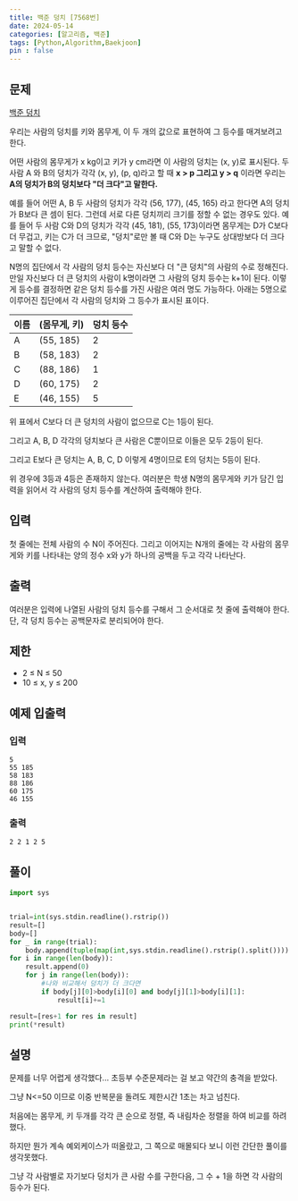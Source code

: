 ```yaml
---
title: 백준 덩치 [7568번]
date: 2024-05-14
categories: [알고리즘, 백준]
tags: [Python,Algorithm,Baekjoon]
pin : false
---
```

## 문제

[백준 덩치](https://www.acmicpc.net/problem/7568)

우리는 사람의 덩치를 키와 몸무게, 이 두 개의 값으로 표현하여 그 등수를 매겨보려고 한다.

어떤 사람의 몸무게가 x kg이고 키가 y cm라면 이 사람의 덩치는 (x, y)로 표시된다. 두 사람 A 와 B의 덩치가 각각 (x, y), (p, q)라고 할 때 **x > p 그리고 y > q** 이라면 우리는 **A의 덩치가 B의 덩치보다 "더 크다"고 말한다.**

예를 들어 어떤 A, B 두 사람의 덩치가 각각 (56, 177), (45, 165) 라고 한다면 A의 덩치가 B보다 큰 셈이 된다. 그런데 서로 다른 덩치끼리 크기를 정할 수 없는 경우도 있다. 예를 들어 두 사람 C와 D의 덩치가 각각 (45, 181), (55, 173)이라면 몸무게는 D가 C보다 더 무겁고, 키는 C가 더 크므로, "덩치"로만 볼 때 C와 D는 누구도 상대방보다 더 크다고 말할 수 없다.

N명의 집단에서 각 사람의 덩치 등수는 자신보다 더 "큰 덩치"의 사람의 수로 정해진다. 만일 자신보다 더 큰 덩치의 사람이 k명이라면 그 사람의 덩치 등수는 k+1이 된다. 이렇게 등수를 결정하면 같은 덩치 등수를 가진 사람은 여러 명도 가능하다. 아래는 5명으로 이루어진 집단에서 각 사람의 덩치와 그 등수가 표시된 표이다.

| 이름 | (몸무게, 키) | 덩치 등수 |
|---|---|---|
| A | (55, 185) | 2 |
| B | (58, 183) | 2 |
| C | (88, 186) | 1 |
| D | (60, 175) | 2 |
| E | (46, 155) | 5 |

위 표에서 C보다 더 큰 덩치의 사람이 없으므로 C는 1등이 된다.

그리고 A, B, D 각각의 덩치보다 큰 사람은 C뿐이므로 이들은 모두 2등이 된다.

그리고 E보다 큰 덩치는 A, B, C, D 이렇게 4명이므로 E의 덩치는 5등이 된다.

위 경우에 3등과 4등은 존재하지 않는다. 여러분은 학생 N명의 몸무게와 키가 담긴 입력을 읽어서 각 사람의 덩치 등수를 계산하여 출력해야 한다.


## 입력

첫 줄에는 전체 사람의 수 N이 주어진다. 그리고 이어지는 N개의 줄에는 각 사람의 몸무게와 키를 나타내는 양의 정수 x와 y가 하나의 공백을 두고 각각 나타난다.

## 출력

여러분은 입력에 나열된 사람의 덩치 등수를 구해서 그 순서대로 첫 줄에 출력해야 한다. 단, 각 덩치 등수는 공백문자로 분리되어야 한다.

## 제한

- 2 ≤ N ≤ 50
- 10 ≤ x, y ≤ 200
## 예제 입출력

### 입력

```text
5
55 185
58 183
88 186
60 175
46 155
```

### 출력


```text
2 2 1 2 5
```


## 풀이
```python
import sys


trial=int(sys.stdin.readline().rstrip())
result=[]
body=[]
for _ in range(trial):
    body.append(tuple(map(int,sys.stdin.readline().rstrip().split())))
for i in range(len(body)):
    result.append(0)
    for j in range(len(body)):
        #나와 비교해서 덩치가 더 크다면
        if body[j][0]>body[i][0] and body[j][1]>body[i][1]:
            result[i]+=1

result=[res+1 for res in result]
print(*result)
```

## 설명

문제를 너무 어렵게 생각했다... 초등부 수준문제라는 걸 보고 약간의 충격을 받았다.

그냥 N<=50 이므로 이중 반복문을 돌려도 제한시간 1초는 차고 넘친다.

처음에는 몸무게, 키 두개를 각각 큰 순으로 정렬, 즉 내림차순 정렬을 하여 비교를 하려 했다.

하지만 뭔가 계속 예외케이스가 떠올랐고, 그 쪽으로 매몰되다 보니 이런 간단한 풀이를 생각못했다.

그냥 각 사람별로 자기보다 덩치가 큰 사람 수를 구한다음, 그 수 + 1을 하면 각 사람의 등수가 된다.

